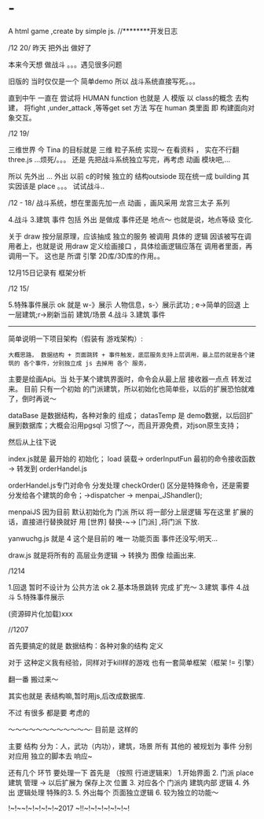 # -
A html game ,create by simple js. 
//********开发日志

/12 20/
昨天 把外出 做好了

本来今天想 做战斗
。。。遇见很多问题

旧版的 当时仅仅是一个 简单demo 所以
战斗系统直接写死。。。

直到中午 一直在 尝试将 HUMAN function 也就是 人 模版 以 class的概念 去构建，
将fight ,under_attack ,等等get set 方法 写在 human 类里面
即 构建面向对象交互。







/12 19/

  三维世界 
  今 Tina 的目标就是 三维 粒子系统  实现～ 在看资料 ， 实在不行翻 three.js
 ...烦死/。。。
 还是 先把战斗系统独立写完，再考虑 动画 模块吧,...


所以 先外出 ...
外出 以前 c的时候 独立的 结构outsiode 现在统一成 building 其实因该是 place 。。。
试试战斗..




/12 - 18/
战斗系统，想在里面先加一点 动画 ，画风采用 龙宫三太子 系列

4.战斗
3.建筑 事件
包括 外出 是做成 事件还是 地点～
也就是说，地点等级 变化.

关于 draw 按分层原理，应该抽成 独立的服务 被调用 具体的 逻辑 因该被写在调用者上，也就是说 用draw 定义绘画接口 ，具体绘画逻辑应落在 调用者里面，再调用一下。
这也是 所谓 引擎 2D库/3D库的作用。。 

12月15日记录有 框架分析


/12 15/

5.特殊事件展示 ok 就是 w-》展示 人物信息，s-〉展示武功 ; e->简单的回退 上一层建筑;r->刷新当前 建筑/场景
4.战斗
3.建筑 事件



*******
简单说明一下项目架构（假装有 游戏架构）:

	大概思路， 数据结构 + 页面跳转 + 事件触发，底层服务支持上层调用，最上层的就是各个建筑的 各个事件，分别独立成 js 去掉用 各个 服务，
主要是绘画Api。当 处于某个建筑界面时，命令会从最上层 接收器一点点 转发过来。
	目前 只有一个初始 的门派建筑，所以初始化也简单些，以后的扩展恐怕就难了，倒时再说～

 dataBase 是数据结构，各种对象的 组成；
 datasTemp 是 demo数据，以后回扩展到数据库；大概会沿用pgsql 习惯了～，而且开源免费，对json原生支持；

然后从上往下说

index.js就是 最开始的 初始化；
	load 装载-> orderInputFun 最初的命令接收函数 -> 转发到 orderHandel.js

orderHandel.js专门对命令 分发处理
	checkOrder() 区分是特殊命令，还是需要分发给各个建筑的命令；->dispatcher -> menpai_JShandler();

menpaiJS  因为目前 默认初始化为 门派 所以 将一部分上层逻辑 写在这里
扩展的话，直接进行替换就好
用  [世界] 替换-~-> [门派] ,将门派 下放.

yanwuchg.js 就是 4
这个是目前的 唯一 功能页面 事件还没写;明天...


draw.js 就是将所有的 高层业务逻辑 -> 转换为 图像 绘画出来.





/1214

1.回退 暂时不设计为 公共方法 ok
2.基本场景跳转 完成 扩充～
3.建筑 事件
4.战斗
5.特殊事件展示 


(资源碎片化加载)xxx






//1207

首先要搞定的就是 数据结构：各种对象的结构 定义

对于 这种定义我有经验，同样对于kill样的游戏 也有一套简单框架（框架 != 引擎）

翻一番 搬过来～

其实也就是 表结构嘛,暂时用js,后改成数据库.



不过 有很多 都是要 考虑的

～～～～～～～～～～～～·
目前是 这样的

主要 结构 分为：人，武功（内功），建筑，场景
所有 其他的 被规划为 事件
分别对应用 独立的脚本去  响应~


还有几个 环节 要处理一下
首先是 （按照 行进逻辑来）
1.开始界面
2. 门派 place 建筑 管理 -> 以后扩展为 保存上次 位置
3. 对应各个 门派内 建筑内部 逻辑
4. 外出 逻辑处理 特殊的3.
5. 外出每个 页面独立逻辑
6. 较为独立的功能～




!~!~~!~!~!~!~!~2017 ~!!~!~!~!~!~!~!~!



